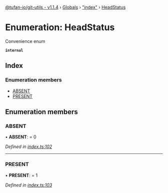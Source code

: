 [@tufan-io/git-utils - v1.1.4](../README.md) › [Globals](../globals.md) › ["index"](../modules/_index_.md) › [HeadStatus](_index_.headstatus.md)

# Enumeration: HeadStatus

Convenience enum

**`internal`** 

## Index

### Enumeration members

* [ABSENT](_index_.headstatus.md#absent)
* [PRESENT](_index_.headstatus.md#present)

## Enumeration members

###  ABSENT

• **ABSENT**: = 0

*Defined in [index.ts:102](https://github.com/tufan-io/git-utils/blob/8f44a65/src/index.ts#L102)*

___

###  PRESENT

• **PRESENT**: = 1

*Defined in [index.ts:103](https://github.com/tufan-io/git-utils/blob/8f44a65/src/index.ts#L103)*
